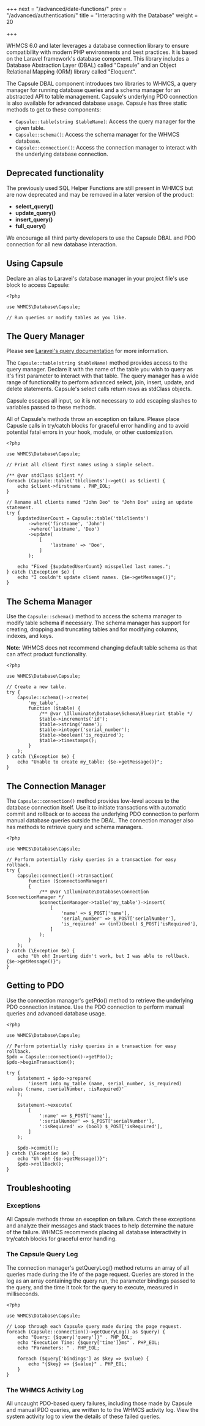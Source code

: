 +++
next = "/advanced/date-functions/"
prev = "/advanced/authentication/"
title = "Interacting with the Database"
weight = 20

+++

WHMCS 6.0 and later leverages a database connection library to ensure compatibility with modern PHP environments and best practices. It is based on the Laravel framework's database component. This library includes a Database Abstraction Layer (DBAL) called "Capsule" and an Object Relational Mapping (ORM) library called "Eloquent".

The Capsule DBAL component introduces two libraries to WHMCS, a query manager for running database queries and a schema manager for an abstracted API to table management. Capsule's underlying PDO connection is also available for advanced database usage. Capsule has three static methods to get to these components:

* `Capsule::table(string $tableName)`: Access the query manager for the given table.
* `Capsule::schema()`: Access the schema manager for the WHMCS database.
* `Capsule::connection()`: Access the connection manager to interact with the underlying database connection.

## Deprecated functionality

The previously used SQL Helper Functions are still present in WHMCS but are now deprecated and may be removed in a later version of the product:

* **select_query()**
* **update_query()**
* **insert_query()**
* **full_query()**

We encourage all third party developers to use the Capsule DBAL and PDO connection for all new database interaction.

## Using Capsule

Declare an alias to Laravel's database manager in your project file's use block to access Capsule:

```
<?php

use WHMCS\Database\Capsule;

// Run queries or modify tables as you like.
```

## The Query Manager

Please see [Laravel's query documentation](https://laravel.com/docs/5.2/queries) for more information.

The `Capsule::table(string $tableName)` method provides access to the query manager. Declare it with the name of the table you wish to query as it's first parameter to interact with that table. The query manager has a wide range of functionality to perform advanced select, join, insert, update, and delete statements. Capsule's select calls return rows as stdClass objects.

Capsule escapes all input, so it is not necessary to add escaping slashes to variables passed to these methods.

All of Capsule's methods throw an exception on failure. Please place Capusle calls in try/catch blocks for graceful error handling and to avoid potential fatal errors in your hook, module, or other customization.

```
<?php

use WHMCS\Database\Capsule;

// Print all client first names using a simple select.

/** @var stdClass $client */
foreach (Capsule::table('tblclients')->get() as $client) {
    echo $client->firstname . PHP_EOL;
}

// Rename all clients named "John Deo" to "John Doe" using an update statement.
try {
    $updatedUserCount = Capsule::table('tblclients')
        ->where('firstname', 'John')
        ->where('lastname', 'Deo')
        ->update(
            [
                'lastname' => 'Doe',
            ]
        );

    echo "Fixed {$updatedUserCount} misspelled last names.";
} catch (\Exception $e) {
    echo "I couldn't update client names. {$e->getMessage()}";
}
```

## The Schema Manager

Use the `Capsule::schema()` method to access the schema manager to modify table schema if necessary. The schema manager has support for creating, dropping and truncating tables and for modifying columns, indexes, and keys.

**Note:** WHMCS does not recommend changing default table schema as that can affect product functionality.

```
<?php

use WHMCS\Database\Capsule;

// Create a new table.
try {
    Capsule::schema()->create(
        'my_table',
        function ($table) {
            /** @var \Illuminate\Database\Schema\Blueprint $table */
            $table->increments('id');
            $table->string('name');
            $table->integer('serial_number');
            $table->boolean('is_required');
            $table->timestamps();
        }
    );
} catch (\Exception $e) {
    echo "Unable to create my_table: {$e->getMessage()}";
}
```

## The Connection Manager

The `Capsule::connection()` method provides low-level access to the database connection itself. Use it to initiate transactions with automatic commit and rollback or to access the underlying PDO connection to perform manual database queries outside the DBAL. The connection manager also has methods to retrieve query and schema managers.

```
<?php

use WHMCS\Database\Capsule;

// Perform potentially risky queries in a transaction for easy rollback.
try {
    Capsule::connection()->transaction(
        function ($connectionManager)
        {
            /** @var \Illuminate\Database\Connection $connectionManager */
            $connectionManager->table('my_table')->insert(
                [
                    'name' => $_POST['name'],
                    'serial_number' => $_POST['serialNumber'],
                    'is_required' => (int)(bool) $_POST['isRequired'],
                ]
            );
        }
    );
} catch (\Exception $e) {
    echo "Uh oh! Inserting didn't work, but I was able to rollback. {$e->getMessage()}";
}
```

## Getting to PDO

Use the connection manager's getPdo() method to retrieve the underlying PDO connection instance. Use the PDO connection to perform manual queries and advanced database usage.

```
<?php

use WHMCS\Database\Capsule;

// Perform potentially risky queries in a transaction for easy rollback.
$pdo = Capsule::connection()->getPdo();
$pdo->beginTransaction();

try {
    $statement = $pdo->prepare(
        'insert into my_table (name, serial_number, is_required) values (:name, :serialNumber, :isRequired)'
    );

    $statement->execute(
        [
            ':name' => $_POST['name'],
            ':serialNumber' => $_POST['serialNumber'],
            ':isRequired' => (bool) $_POST['isRequired'],
        ]
    );

    $pdo->commit();
} catch (\Exception $e) {
    echo "Uh oh! {$e->getMessage()}";
    $pdo->rollBack();
}
```

## Troubleshooting

### Exceptions

All Capsule methods throw an exception on failure. Catch these exceptions and analyze their messages and stack traces to help determine the nature of the failure. WHMCS recommends placing all database interactivity in try/catch blocks for graceful error handling.

### The Capsule Query Log

The connection manager's getQueryLog() method returns an array of all queries made during the life of the page request. Queries are stored in the log as an array containing the query run, the parameter bindings passed to the query, and the time it took for the query to execute, measured in milliseconds.

```
<?php

use WHMCS\Database\Capsule;

// Loop through each Capsule query made during the page request.
foreach (Capsule::connection()->getQueryLog() as $query) {
    echo "Query: {$query['query']}" . PHP_EOL;
    echo "Execution Time: {$query['time']}ms" . PHP_EOL;
    echo "Parameters: " . PHP_EOL;

    foreach ($query['bindings'] as $key => $value) {
        echo "{$key} => {$value}" . PHP_EOL;
    }
}
```

### The WHMCS Activity Log

All uncaught PDO-based query failures, including those made by Capsule and manual PDO queries, are written to to the WHMCS activity log. View the system activity log to view the details of these failed queries.

